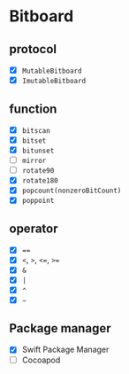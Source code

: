 # Bitboard

## protocol
- [x] `MutableBitboard`
- [x] `ImutableBitboard`

## function
- [x] `bitscan`
- [x] `bitset`
- [x] `bitunset`
- [ ] `mirror`
- [ ] `rotate90`
- [x] `rotate180`
- [x] `popcount(nonzeroBitCount)`
- [x] `poppoint`

## operator
- [x] `==`
- [x] `<`, `>`, `<=`, `>=`
- [x] `&`
- [x] `|`
- [x] `^`
- [x] `~`

## Package manager

- [x] Swift Package Manager
- [ ] Cocoapod
